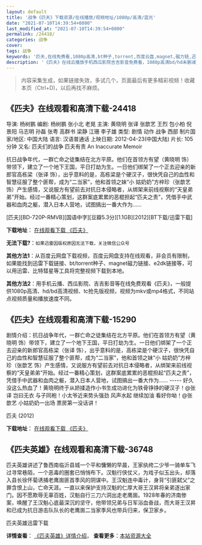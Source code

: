 ```yaml
---
layout: default
title: '战争《匹夫》下载资源/在线播放/视频地址/1080p/高清/蓝光'
date: "2021-07-10T14:39:54+0800"
last_modified_at: "2021-07-10T14:39:54+0800"
permalink: /24418/
categories: 战争
cover:
tags: 战争
keywords: '匹夫,在线免费看,1080p高清,bt种子,torrent,百度云盘,magnet,磁力链,迅雷下载资源'
description: '《匹夫》在线云播放手机西瓜影院吉吉影音免费看，1080p高清bd/hd未删减完整版和tc抢先枪版，mkv/mp4格式，附带bt/torrent种子、magnet/磁力链、百度云盘、网盘资源迅雷下载链接'
---
```


>内容采集生成，如果链接失效，多试几个，页面最后有更多精彩视频！收藏本页（Ctrl+D)，以后再找不麻烦。


## 《匹夫》在线观看和高清下载-24418

导演: 杨树鹏 编剧: 杨树鹏 张小北 老晃 主演: 黄晓明 张译 张歆艺 王烈 包小柏 倪景阳 马志明 孙磊 张粤 高群书 梁静 江珊 李子雄 类型: 剧情 动作 战争 西部 制片国家/地区: 中国大陆 语言: 汉语普通话 上映日期: 2012-04-23(中国大陆) 片长: 105分钟 又名: 匹夫们的战争 匹夫有责 An Inaccurate Memoir

抗日战争年代，一群亡命之徒集结在北方平原。他们在首领方有望（黄晓明 饰）带领下，建立了一个地下王国，平日打劫为生。一日他们绑架了一个正去迎亲的新郎官高栋梁（张译 饰），出乎意料的是，高栋梁是个硬汉子，很快凭自己的血性和智慧征服了整个匪帮，成为“二当家”，他和首领之妹“小 姑奶奶”方梓珍（张歆艺 饰）产生感情，又说服方有望前去对抗日本侵略者，从绑架来前线视察的“天皇弟弟”开始。经过一番精心策划，这群案底累累的恶棍担起“匹夫之责”，凭借手中武器和血肉之躯，潜入日本人营地，试图搞出一番大作为……


[匹夫][BD-720P-RMVB][国语中字][豆瓣5.3分][1.1GB][2012][BT下载/迅雷下载]

**下载地址**： [在线观看下载 《匹夫》](https://www.btdx8.com/torrent/an_inaccurate_memoir_2012.html) 


**无法下载?**：`如果迅雷因版权原因无法下载，关注微信公众号 `

**其他方法1**：从百度云网盘下载视频，百度云网盘支持在线观看，非会员有限制，如果能找到迅雷下载链接、bt/torrent种子、magnet磁力链接、e2dk链接等，可以用迅雷、比特彗星等工具将完整视频下载到本地。

**其他方法2**：用手机云播、西瓜影院、吉吉影音等在线免费观看《匹夫》，一般提供1080p高清、hd/bd高清视频、tc抢先版视频，视频为mkv或mp4格式，不同站点视频质量和播放速度不同。


## 《匹夫》在线观看和高清下载-15290

剧情介绍：抗日战争年代，一群亡命之徒集结在北方平原。他们在首领方有望（黄晓明 饰）带领下，建立了一个地下王国，平日打劫为生。一日他们绑架了一个正去迎亲的新郎官高栋梁（张译 饰），出乎意料的是，高栋梁是个硬汉子，很快凭自己的血性和智慧征服了整个匪帮，成为“二当家”，他和首领之妹“小 姑奶奶”方梓珍（张歆艺 饰）产生感情，又说服方有望前去对抗日本侵略者，从绑架来前线视察的“天皇弟弟”开始。经过一番精心策划，这群案底累累的恶棍担起“匹夫之责”，凭借手中武器和血肉之躯，潜入日本人营地，试图搞出一番大作为…… ----- 好久没这么热血了！黄晓明终于从娇揉造作小书生成功进化为铁骨铮铮的硬汉子！@张译 岂曰无衣 与子同袍！小太爷近来势头强劲 风声水起 继续加油 看好你呦！@张歆艺 小姑奶奶一出场 票房第一没话讲！


匹夫 (2012)

**下载地址**： [在线观看下载 《匹夫》](https://www.btbtdy.me/btdy/dy4700.html) 


## 《匹夫英雄》在线观看和高清下载-36748

匹夫英雄讲述了鲁西南临沂县城一个平和慵懒的早晨，王家纨绔二少爷一骑单车飞过寻常巷陌，一个恶毒的圈套已悄悄布下。汉魁行侠仗义，为戏子似玉出头，却落入县长徐怀菊诱捕老鹰崮匪首季风的阴谋中。王汉魁连中毒计，身背&ldquo;引匪弑父”之罪含恨上山，亡命天涯。一直以来保护支持汉魁的仁厚大哥王汉昇将亲弟逐出家门。因不愿欺辱无辜百姓，汉魁自行三刀六洞出走老鹰崮。1928年春的济南惨案，唤醒了王汉魁心底最深沉的坚守，他带领兄弟与日军浴血奋战，而大哥王汉昇和已成为抗日游击队队长的老鹰崮二当家季风也带兵归来，保卫家乡。</p>


匹夫英雄迅雷下载

**详情查看**： [《匹夫英雄》详情介绍](/movie/36748/)， **查看更多**：[本站资源大全](/movie/t/all/)

